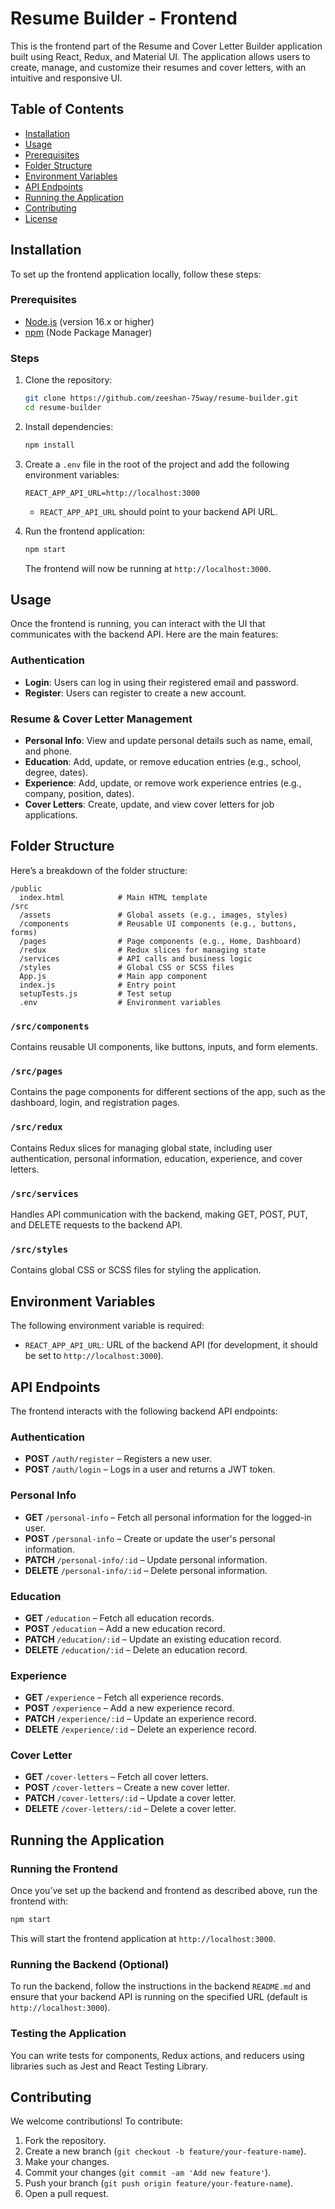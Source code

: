# Resume Builder - Frontend

This is the frontend part of the Resume and Cover Letter Builder application built using React, Redux, and Material UI. The application allows users to create, manage, and customize their resumes and cover letters, with an intuitive and responsive UI.

## Table of Contents

- [Installation](#installation)
- [Usage](#usage)
- [Prerequisites](#prerequisites)
- [Folder Structure](#folder-structure)
- [Environment Variables](#environment-variables)
- [API Endpoints](#api-endpoints)
- [Running the Application](#running-the-application)
- [Contributing](#contributing)
- [License](#license)

## Installation

To set up the frontend application locally, follow these steps:

### Prerequisites

- [Node.js](https://nodejs.org/) (version 16.x or higher)
- [npm](https://www.npmjs.com/) (Node Package Manager)

### Steps

1. Clone the repository:

   ```bash
   git clone https://github.com/zeeshan-75way/resume-builder.git
   cd resume-builder
   ```

2. Install dependencies:

   ```bash
   npm install
   ```

3. Create a `.env` file in the root of the project and add the following environment variables:

   ```env
   REACT_APP_API_URL=http://localhost:3000
   ```

   - `REACT_APP_API_URL` should point to your backend API URL.

4. Run the frontend application:

   ```bash
   npm start
   ```

   The frontend will now be running at `http://localhost:3000`.

## Usage

Once the frontend is running, you can interact with the UI that communicates with the backend API. Here are the main features:

### Authentication

- **Login**: Users can log in using their registered email and password.
- **Register**: Users can register to create a new account.

### Resume & Cover Letter Management

- **Personal Info**: View and update personal details such as name, email, and phone.
- **Education**: Add, update, or remove education entries (e.g., school, degree, dates).
- **Experience**: Add, update, or remove work experience entries (e.g., company, position, dates).
- **Cover Letters**: Create, update, and view cover letters for job applications.

## Folder Structure

Here’s a breakdown of the folder structure:

```
/public
  index.html            # Main HTML template
/src
  /assets               # Global assets (e.g., images, styles)
  /components           # Reusable UI components (e.g., buttons, forms)
  /pages                # Page components (e.g., Home, Dashboard)
  /redux                # Redux slices for managing state
  /services             # API calls and business logic
  /styles               # Global CSS or SCSS files
  App.js                # Main app component
  index.js              # Entry point
  setupTests.js         # Test setup
  .env                  # Environment variables
```

### `/src/components`

Contains reusable UI components, like buttons, inputs, and form elements.

### `/src/pages`

Contains the page components for different sections of the app, such as the dashboard, login, and registration pages.

### `/src/redux`

Contains Redux slices for managing global state, including user authentication, personal information, education, experience, and cover letters.

### `/src/services`

Handles API communication with the backend, making GET, POST, PUT, and DELETE requests to the backend API.

### `/src/styles`

Contains global CSS or SCSS files for styling the application.

## Environment Variables

The following environment variable is required:

- `REACT_APP_API_URL`: URL of the backend API (for development, it should be set to `http://localhost:3000`).

## API Endpoints

The frontend interacts with the following backend API endpoints:

### Authentication

- **POST** `/auth/register` – Registers a new user.
- **POST** `/auth/login` – Logs in a user and returns a JWT token.

### Personal Info

- **GET** `/personal-info` – Fetch all personal information for the logged-in user.
- **POST** `/personal-info` – Create or update the user's personal information.
- **PATCH** `/personal-info/:id` – Update personal information.
- **DELETE** `/personal-info/:id` – Delete personal information.

### Education

- **GET** `/education` – Fetch all education records.
- **POST** `/education` – Add a new education record.
- **PATCH** `/education/:id` – Update an existing education record.
- **DELETE** `/education/:id` – Delete an education record.

### Experience

- **GET** `/experience` – Fetch all experience records.
- **POST** `/experience` – Add a new experience record.
- **PATCH** `/experience/:id` – Update an experience record.
- **DELETE** `/experience/:id` – Delete an experience record.

### Cover Letter

- **GET** `/cover-letters` – Fetch all cover letters.
- **POST** `/cover-letters` – Create a new cover letter.
- **PATCH** `/cover-letters/:id` – Update a cover letter.
- **DELETE** `/cover-letters/:id` – Delete a cover letter.

## Running the Application

### Running the Frontend

Once you’ve set up the backend and frontend as described above, run the frontend with:

```bash
npm start
```

This will start the frontend application at `http://localhost:3000`.

### Running the Backend (Optional)

To run the backend, follow the instructions in the backend `README.md` and ensure that your backend API is running on the specified URL (default is `http://localhost:3000`).

### Testing the Application

You can write tests for components, Redux actions, and reducers using libraries such as Jest and React Testing Library.

## Contributing

We welcome contributions! To contribute:

1. Fork the repository.
2. Create a new branch (`git checkout -b feature/your-feature-name`).
3. Make your changes.
4. Commit your changes (`git commit -am 'Add new feature'`).
5. Push your branch (`git push origin feature/your-feature-name`).
6. Open a pull request.


